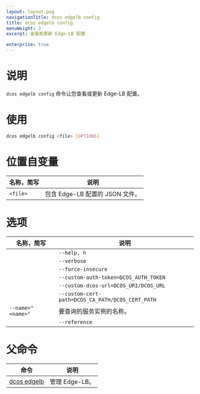 ```yaml
---
layout: layout.pug
navigationTitle: dcos edgelb config
title: dcos edgelb config
menuWeight: 2
excerpt: 查看和更新 Edge-LB 配置

enterprise: true
---
```


# 说明
`dcos edgelb config` 命令让您查看或更新 Edge-LB 配置。

# 使用

```bash
dcos edgelb config <file> [OPTIONS]
```

# 位置自变量

| 名称，简写 | 说明 |
|---------|-------------|
| `<file>` | 包含 Edge-LB 配置的 JSON 文件。|


# 选项

| 名称，简写 | 说明 |
|---------|-------------|
| | `--help, h` | 显示使用情况。|
| | `--verbose` | 启用额外的请求和响应记录。|
| | `--force-insecure` | 在查询服务时允许未经验证的 TLS 证书。|
| | `--custom-auth-token=DCOS_AUTH_TOKEN` | 在查询服务时使用的自定义 `auth` 令牌。|
| | `--custom-dcos-url=DCOS_URI/DCOS_URL` | 在查询服务时使用的自定义群集 URL。|
| | `--custom-cert-path=DCOS_CA_PATH/DCOS_CERT_PATH` |在查询服务时使用的自定义 TLS CA 证书文件。|
| `--name=" <name>"` | 要查询的服务实例的名称。|
| | `--reference` | 显示配置参考。|

# 父命令

| 命令 | 说明 |
|---------|-------------|
| [dcos edgelb](/1.11/cli/command-reference/dcos-edgelb/) | 管理 Edge-LB。|
